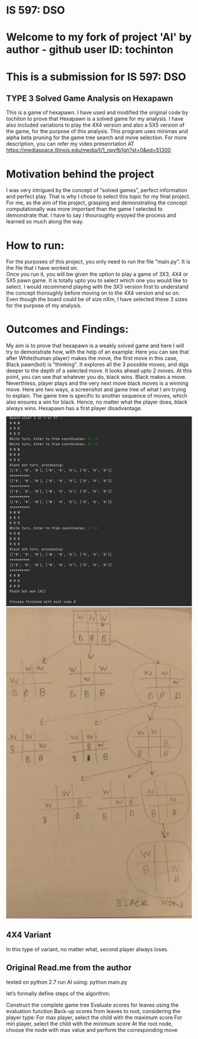 # IS 597: DSO
# Welcome to my fork of project 'AI' by author - github user ID: tochinton</br>
# This is a submission for IS 597: DSO</br>
## TYPE 3 Solved Game Analysis on Hexapawn

This is a game of hexapawn. I have used and modified the original code by tochiton to prove that Hexapawn is a solved game for my analysis. I have also included variations to play the 4X4 version and also a 5X5 version of the game, for the purpose of this analysis. This program uses minimax and alpha beta pruning for the game tree search and move selection. For more description, you can refer my video presenrtation AT https://mediaspace.illinois.edu/media/t/1_npyfb1gh?st=0&ed=51300

# Motivation behind the project
I was very intrigued by the concept of “solved games”, perfect information and perfect play. That is why I chose to select this topic for my final project. For me, as the aim of the project, grasping and demonstrating the concept computationally was more important than the game I selected to demonstrate that. I have to say I thouroughly enjoyed the process and learned so much along the way. 

# How to run:
For the purposes of this project, you only need to run the file "main.py". It is the file that I have worked on.</br>
Once you run it, you will bw given the option to play a game of 3X3, 4X4 or 5X5 pawn game. It is totally upto you to select which one you would like to select. I would recommend playing with the 3X3 version first to understand the concept thoroughly before moving on to the 4X4 version and so on. Even though the board could be of size nXm, I have selected these 3 sizes for the purpose of my analysis. 

# Outcomes and Findings:
My aim is to prove that hexapawn is a weakly solved game and here I will try to demonstrate how, with the help of an example:
Here you can see that after White(human player) makes the move, the first move in this case, Black pawn(bot) is "thinking". It explores all the 3 possible moves, and digs deeper to the depth of a selected move. It looks ahead upto 2 moves. At this point, you can see that whatever you do, black wins. Black makes a move. Neverthless, player plays and the very next move black moves is a winning move.
Here are two ways, a screenshot and game tree of what I am trying to explain. The game tree is specific to another sequence of moves, which also ensures a win for black.
Hence, no matter what the player does, black always wins. Hexapawn has a first player disadvantage.

![Screenshot](ss1.png)
![Screenshot](ss2.png)

## 4X4 Variant
In this type of variant, no matter what, second player always loses.

## Original Read.me from the author
tested on python 2.7
run AI using: python main.py

let’s formally define steps of the algorithm:

Construct the complete game tree
Evaluate scores for leaves using the evaluation function
Back-up scores from leaves to root, considering the player type:
For max player, select the child with the maximum score
For min player, select the child with the minimum score
At the root node, choose the node with max value and perform the corresponding move


